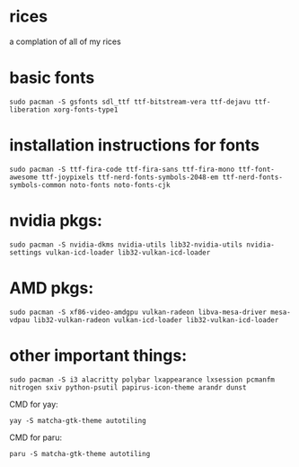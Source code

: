 # rices
a complation of all of my rices 

# basic fonts 
```
sudo pacman -S gsfonts sdl_ttf ttf-bitstream-vera ttf-dejavu ttf-liberation xorg-fonts-type1
```
# installation instructions for fonts 
```
sudo pacman -S ttf-fira-code ttf-fira-sans ttf-fira-mono ttf-font-awesome ttf-joypixels ttf-nerd-fonts-symbols-2048-em ttf-nerd-fonts-symbols-common noto-fonts noto-fonts-cjk 
```
# nvidia pkgs: 
```
sudo pacman -S nvidia-dkms nvidia-utils lib32-nvidia-utils nvidia-settings vulkan-icd-loader lib32-vulkan-icd-loader
```
# AMD pkgs:
```
sudo pacman -S xf86-video-amdgpu vulkan-radeon libva-mesa-driver mesa-vdpau lib32-vulkan-radeon vulkan-icd-loader lib32-vulkan-icd-loader
```

# other important things: 
```
sudo pacman -S i3 alacritty polybar lxappearance lxsession pcmanfm nitrogen sxiv python-psutil papirus-icon-theme arandr dunst
```
CMD for yay: 
```
yay -S matcha-gtk-theme autotiling
```
CMD for paru:
```
paru -S matcha-gtk-theme autotiling
```
